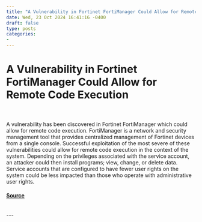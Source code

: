 ```yaml
---
title: "A Vulnerability in Fortinet FortiManager Could Allow for Remote Code Execution"
date: Wed, 23 Oct 2024 16:41:16 -0400
draft: false
type: posts
categories: 
- 
---
```

# A Vulnerability in Fortinet FortiManager Could Allow for Remote Code Execution

<br/>

<br/>
A vulnerability has been discovered in Fortinet FortiManager which could allow for remote code execution. FortiManager is a network and security management tool that provides centralized management of Fortinet devices from a single console. Successful exploitation of the most severe of these vulnerabilities could allow for remote code execution in the context of the system. Depending on the privileges associated with the service account, an attacker could then install programs; view, change, or delete data. Service accounts that are configured to have fewer user rights on the system could be less impacted than those who operate with administrative user rights.

#### [Source](https://www.cisecurity.org/advisory/a-vulnerability-in-fortinet-fortimanager-could-allow-for-remote-code-execution_2024-120)

<br/>
---
